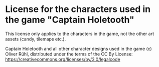# License for the characters used in the game "Captain Holetooth"

This license only applies to the characters in the game, not the other art assets (candy, tilemaps etc.).

Captain Holetooth and all other character designs used in the game (c) Oliver Rühl, distributed under the terms of the CC By License: https://creativecommons.org/licenses/by/3.0/legalcode
